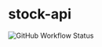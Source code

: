 # stock-api
![GitHub Workflow Status](https://img.shields.io/github/workflow/status/thiagofarbo/stock-api/maven)
